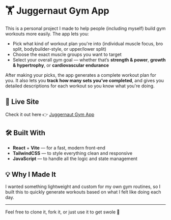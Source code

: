 # 🏋️ Juggernaut Gym App

This is a personal project I made to help people (including myself) build gym workouts more easily. The app lets you:

- Pick what kind of workout plan you're into (individual muscle focus, bro split, bodybuilder-style, or upper/lower split)
- Choose the exact muscle groups you want to target
- Select your overall gym goal — whether that’s **strength & power**, **growth & hypertrophy**, or **cardiovascular endurance**

After making your picks, the app generates a complete workout plan for you. It also lets you **track how many sets you’ve completed**, and gives you detailed descriptions for each workout so you know what you're doing.

## 🚀 Live Site

Check it out here 👉 [Juggernaut Gym App](https://rayyanshuda-gym-app.netlify.app/)

## 🛠 Built With

- **React** + **Vite** — for a fast, modern front-end
- **TailwindCSS** — to style everything clean and responsive
- **JavaScript** — to handle all the logic and state management

## 💡 Why I Made It

I wanted something lightweight and custom for my own gym routines, so I built this to quickly generate workouts based on what I felt like doing each day.

---

Feel free to clone it, fork it, or just use it to get swole 💪
